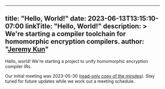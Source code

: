 <!-- mdformat off(yaml frontmatter) -->
---
title: "Hello, World!"
date: 2023-06-13T13:15:10-07:00
linkTitle: "Hello, World!"
description: >
  We're starting a compiler toolchain for homomorphic encryption compilers.
author: "[Jeremy Kun](https://jeremykun.com)"
---
<!-- mdformat on -->

Hello, world! We're starting a project to unify homomorphic encryption compiler
IRs.

Our initial meeting was 2023-05-30
([read-only copy of the minutes](https://docs.google.com/document/d/1iyiHfseoVkA1qaP3Ig47kqVC-J1_AIidPaj61jvj2KM/edit?usp=sharing)).
Stay tuned for future updates while we work out a meeting schedule.
